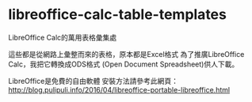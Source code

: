 # libreoffice-calc-table-templates
LibreOffice Calc的萬用表格彙集處

這些都是從網路上彙整而來的表格，原本都是Excel格式
為了推廣LibreOffice Calc，我把它轉換成ODS格式 (Open Document Spreadsheet)供人下載。

LibreOffice是免費的自由軟體
安裝方法請參考此網頁：http://blog.pulipuli.info/2016/04/libreoffice-portable-libreoffice.html